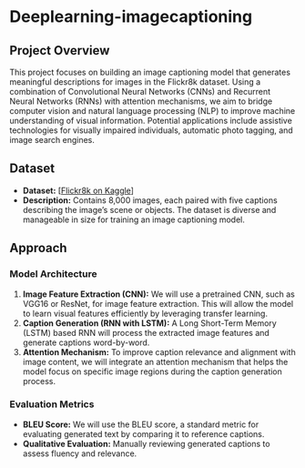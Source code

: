 # Deeplearning-imagecaptioning

## Project Overview
This project focuses on building an image captioning model that generates meaningful descriptions for images in the Flickr8k dataset. Using a combination of Convolutional Neural Networks (CNNs) and Recurrent Neural Networks (RNNs) with attention mechanisms, we aim to bridge computer vision and natural language processing (NLP) to improve machine understanding of visual information. Potential applications include assistive technologies for visually impaired individuals, automatic photo tagging, and image search engines.

## Dataset
- **Dataset:** [[Flickr8k on Kaggle](https://www.kaggle.com/datasets/adityajn105/flickr8k)]
- **Description:** Contains 8,000 images, each paired with five captions describing the image’s scene or objects. The dataset is diverse and manageable in size for training an image captioning model.

## Approach

### Model Architecture
1. **Image Feature Extraction (CNN):** We will use a pretrained CNN, such as VGG16 or ResNet, for image feature extraction. This will allow the model to learn visual features efficiently by leveraging transfer learning.
2. **Caption Generation (RNN with LSTM):** A Long Short-Term Memory (LSTM) based RNN will process the extracted image features and generate captions word-by-word.
3. **Attention Mechanism:** To improve caption relevance and alignment with image content, we will integrate an attention mechanism that helps the model focus on specific image regions during the caption generation process.

### Evaluation Metrics
- **BLEU Score:** We will use the BLEU score, a standard metric for evaluating generated text by comparing it to reference captions.
- **Qualitative Evaluation:** Manually reviewing generated captions to assess fluency and relevance.
